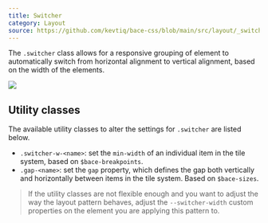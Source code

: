 ```yaml
---
title: Switcher
category: Layout
source: https://github.com/kevtiq/bace-css/blob/main/src/layout/_switcher_.scss
---
```


The `.switcher` class allows for a responsive grouping of element to automatically switch from horizontal alignment to vertical alignment, based on the width of the elements.

![](/img/switcher.png)

## Utility classes

The available utility classes to alter the settings for `.switcher` are listed below.

- `.switcher-w-<name>`: set the `min-width` of an individual item in the tile system, based on `$bace-breakpoints`.
- `.gap-<name>`: set the `gap` property, which defines the gap both vertically and horizontally between items in the tile system. Based on `$bace-sizes`.

> If the utility classes are not flexible enough and you want to adjust the way the layout pattern behaves, adjust the `--switcher-width` custom properties on the element you are applying this pattern to.
